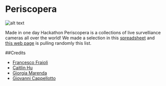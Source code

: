 # Periscopera
![alt text](http://www.francescofraioli.it/imgs/periscopera.jpg "Periscopera")

Made in one day Hackathon Periscopera is a collections of live survelliance cameras all over the world!
We made a selection in this [spreadsheet](https://docs.google.com/spreadsheets/d/1e0N4HlljoN53muAk02r3wpxiBUNc7LuZA7Md1ByQpjc/edit?ts=56c0df9e#gid=0) and [this web page](http://periscopera.com) is pulling randomly this list.

##Credits
- [Francesco Fraioli](https://twitter.com/pinakes)
- [Caitlin Hu](https://twitter.com/husca)
- [Giorgia Marenda](https://twitter.com/sono_la_gii)
- [Giovanni Cappellotto](https://twitter.com/johnnyaboh)
